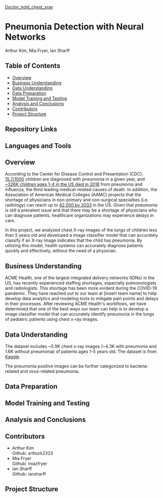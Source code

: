 [Doctor_hold_chest_xray](images/chest-x-ray-2x.jpeg)
# Pneumonia Detection with Neural Networks

Arthur Kim, Mia Fryer, Ian Sharff

## Table of Contents
* [Overview](#overview)
* [Business Understanding](#business-understanding)
* [Data Understanding](#data-understanding)
* [Data Preparation](#data-preparation)
* [Model Training and Testing](#model-training-and-testing)
* [Analysis and Conclusions](#analysis-and-conclusions)
* [Contributors](#contributors)
* [Project Structure](#project-structure)

## Repository Links

## Languages and Tools

## Overview
According to the Center for Disease Control and Presentation (CDC), [15.7/1000](https://www.cdc.gov/media/releases/2015/p0225-pneumonia-hospitalizations.html) children are diagnosed with pneumonia in a given year, and [~326K children ages 1-4 in the US died in 2018](https://www.cdc.gov/nchs/data/hus/2019/007-508.pdf) from pneumonia and influenza, the third leading medical-related causes of death. In addition, the Association of American Medical Colleges (AAMC) projects that the shortage of physicians in non-primary and non-surgical specialties (i.e. radiology) can reach up to [42,000 by 2033](https://www.aamc.org/news-insights/press-releases/new-aamc-report-confirms-growing-physician-shortage) in the US. Given that pneumonia is still a prevalent issue and that there may be a shortage of physicians who can diagnose patients, healthcare organizations may experience delays in care.

In this project, we analyzed chest X-ray images of the lungs of children less than 5 years old and developed a image classifier model that can accurately classify if an X-ray image indicates that the child has pneumonia. By utilizing this model, health systems can accurately diagnose patients quickly and effectively, without the need of a physician.

## Business Understanding
ACME Health, one of the largest integrated delivery networks (IDNs) in the US, has recently experienced staffing shortages, especially pulmonologists and radiologists. This shortage has been more evident during the COVID-19 pandemic. They have reached out to our team at [insert team name] to help develop data analytics and modeling tools to mitigate pain points and delays in their processes. After reviewing ACME Health's workflows, we have determined that one of the best ways our team can help is to develop a image classifier model that can accurately identify pneumonia in the lungs of pediatric patients using chest x-ray images.

## Data Understanding
The dataset includes ~5.9K chest x-ray images (~4.3K with pneumonia and 1.6K without pneumonia) of patients ages 1-5 years old. The dataset is from [Kaggle](https://www.kaggle.com/paultimothymooney/chest-xray-pneumonia).

The pneumonia positive images can be further categorized to bacteria-related and virus-related pneumonia.

## Data Preparation

## Model Training and Testing

## Analysis and Conclusions

## Contributors
- Arthur Kim <br>
    Github: arthurk2323<br>
- Mia Fryer <br>
    Github: miazfryer<br>
- Ian Sharff <br>
    Github: iansharff<br>
    
## Project Structure
